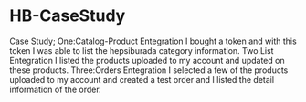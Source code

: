# HB-CaseStudy
Case Study;
One:Catalog-Product Entegration
I bought a token and with this token I was able to list the hepsiburada category information.
Two:List Entegration
I listed the products uploaded to my account and updated on these products.
Three:Orders Entegration
I selected a few of the products uploaded to my account and created a test order and I listed the detail information of the order.
